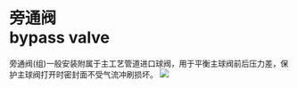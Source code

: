 # 旁通阀<br>bypass valve
旁通阀(组)一般安装附属于主工艺管道进口球阀，用于平衡主球阀前后压力差，保护主球阀打开时密封面不受气流冲刷损坏。
![](..\..\..\photos\旁通阀.jpg)
